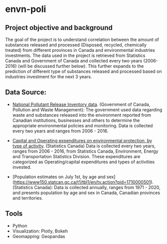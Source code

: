 # envn-poli

## Project objective and background
The goal of the project is to understand correlation between the amount of substances released and processed (Disposed, recycled, chemically treated) from different provinces in Canada and environmental industries investments. 
The data used in the project is retrieved from Statistics Canada and Government of Canada and collected every two years (2006-2016) (will be discussed further below).
This further expands to the prediction of different type of substances released and processed based on industries investment for the next 3 years.

## Data Source: 

* [National Pollutant Release Inventory data](https://www.canada.ca/en/environment-climate-change/services/national-pollutant-release-inventory/using-interpreting-data.html). (Government of Canada, Pollution and Waste Management):
The government used data regarding waste and substances released into the environment reported from Canadian institutions, businesses and others to determine the appropriate environmental policies and monitoring.
Data is collected every two years and ranges from 2006 - 2016.

* [Capital and Operating expenditures on environmental protection, by type of activity](https://www150.statcan.gc.ca/t1/tbl1/en/tv.action?pid=3810004301). (Statistics Canada)
Data is collected every two years, ranges from 2006 - 2016, from Statistics Canada, Environment, Energy and Transportation Statistics Division. 
These expenditures are categorized as Operating/capital expenditures and types of activities invested. 

* [Population estimates on July 1st, by age and sex] (https://www150.statcan.gc.ca/t1/tbl1/en/tv.action?pid=1710000501).
(Statistics Canada):
Data is collected annually, ranges from 1971 - 2020, and presents population by age and sex in Canada, Canadian provinces and territories. 


## Tools
* Python 
* Visualization: Plotly, Bokeh
* Geomapping: Geopandas


